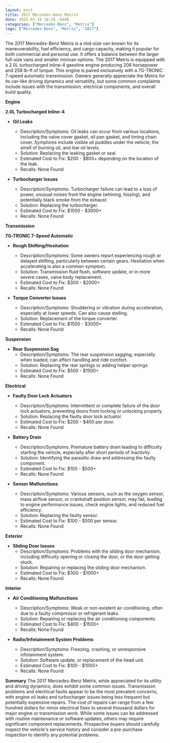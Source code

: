 ```yaml
---
layout: post
title: 2017 Mercedes-Benz Metris
date: 2025-03-19 10:29 -0400
categories: ["Mercedes-Benz", "Metris"]
tags: ["Mercedes-Benz", "Metris", "2017"]
---
```

The 2017 Mercedes-Benz Metris is a mid-size van known for its maneuverability, fuel efficiency, and cargo capacity, making it popular for both commercial and personal use. It offers a balance between the larger full-size vans and smaller minivan options. The 2017 Metris is equipped with a 2.0L turbocharged inline-4 gasoline engine producing 208 horsepower and 258 lb-ft of torque. This engine is paired exclusively with a 7G-TRONIC 7-speed automatic transmission. Owners generally appreciate the Metris for its car-like driving dynamics and versatility, but some common complaints include issues with the transmission, electrical components, and overall build quality.

**Engine**

**2.0L Turbocharged Inline-4**
* **Oil Leaks**
    * Description/Symptoms: Oil leaks can occur from various locations, including the valve cover gasket, oil pan gasket, and timing chain cover. Symptoms include visible oil puddles under the vehicle, the smell of burning oil, and low oil levels.
    * Solution: Replacing the leaking gasket or seal.
    * Estimated Cost to Fix: $200 - $800+ depending on the location of the leak.
    * Recalls: None Found

* **Turbocharger Issues**
    * Description/Symptoms: Turbocharger failure can lead to a loss of power, unusual noises from the engine (whining, hissing), and potentially black smoke from the exhaust.
    * Solution: Replacing the turbocharger.
    * Estimated Cost to Fix: $1500 - $3000+
    * Recalls: None Found

**Transmission**

**7G-TRONIC 7-Speed Automatic**
* **Rough Shifting/Hesitation**
    * Description/Symptoms: Some owners report experiencing rough or delayed shifting, particularly between certain gears. Hesitation when accelerating is also a common symptom.
    * Solution: Transmission fluid flush, software update, or in more severe cases, valve body replacement.
    * Estimated Cost to Fix: $300 - $2000+
    * Recalls: None Found

* **Torque Converter Issues**
    * Description/Symptoms: Shuddering or vibration during acceleration, especially at lower speeds. Can also cause stalling.
    * Solution: Replacement of the torque converter.
    * Estimated Cost to Fix: $1500 - $3000+
    * Recalls: None Found

**Suspension**

*   **Rear Suspension Sag**
    *   Description/Symptoms: The rear suspension sagging, especially when loaded, can affect handling and ride comfort.
    *   Solution: Replacing the rear springs or adding helper springs.
    *   Estimated Cost to Fix: $500 - $1500+
    *   Recalls: None Found

**Electrical**

* **Faulty Door Lock Actuators**
    * Description/Symptoms: Intermittent or complete failure of the door lock actuators, preventing doors from locking or unlocking properly.
    * Solution: Replacing the faulty door lock actuator.
    * Estimated Cost to Fix: $200 - $400 per door.
    * Recalls: None Found

* **Battery Drain**
    * Description/Symptoms: Premature battery drain leading to difficulty starting the vehicle, especially after short periods of inactivity.
    * Solution: Identifying the parasitic draw and addressing the faulty component.
    * Estimated Cost to Fix: $100 - $500+
    * Recalls: None Found

*   **Sensor Malfunctions**
    *   Description/Symptoms: Various sensors, such as the oxygen sensor, mass airflow sensor, or crankshaft position sensor, may fail, leading to engine performance issues, check engine lights, and reduced fuel efficiency.
    *   Solution: Replacing the faulty sensor.
    *   Estimated Cost to Fix: $100 - $500 per sensor.
    *   Recalls: None Found

**Exterior**

*   **Sliding Door Issues**
    *   Description/Symptoms: Problems with the sliding door mechanism, including difficulty opening or closing the door, or the door getting stuck.
    *   Solution: Repairing or replacing the sliding door mechanism.
    *   Estimated Cost to Fix: $300 - $1000+
    *   Recalls: None Found

**Interior**

*   **Air Conditioning Malfunctions**
    *   Description/Symptoms: Weak or non-existent air conditioning, often due to a faulty compressor or refrigerant leaks.
    *   Solution: Repairing or replacing the air conditioning components.
    *   Estimated Cost to Fix: $400 - $1500+
    *   Recalls: None Found

*   **Radio/Infotainment System Problems**
    *   Description/Symptoms: Freezing, crashing, or unresponsive infotainment system.
    *   Solution: Software update, or replacement of the head unit.
    *   Estimated Cost to Fix: $100 - $1000+
    *   Recalls: None Found

**Summary**
The 2017 Mercedes-Benz Metris, while appreciated for its utility and driving dynamics, does exhibit some common issues. Transmission problems and electrical faults appear to be the most prevalent concerns, with engine oil leaks and turbocharger issues being less frequent but potentially expensive repairs. The cost of repairs can range from a few hundred dollars for minor electrical fixes to several thousand dollars for major engine or transmission work. While some issues can be addressed with routine maintenance or software updates, others may require significant component replacements. Prospective buyers should carefully inspect the vehicle's service history and consider a pre-purchase inspection to identify any potential problems.

